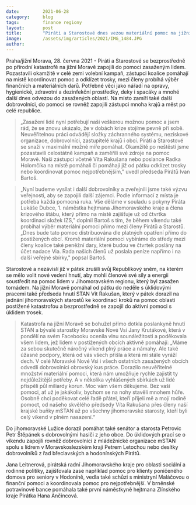 ```yaml
---
date:         2021-06-28
category:     blog
tags:         finance regiony 
layout:       post
title:        "Piráti a Starostové dnes vezou materiální pomoc na jižní Moravu, vybírají mezi členy i finanční dary pro zasažené. Na místo také vysílají další dobrovolníky"
image:        /assets/img/articles/2021/IMG_1484.JPG
author:       
---
```


Praha/jižní Morava, 28. června 2021 - Piráti a Starostové se bezprostředně po přírodní katastrofě na jižní Moravě zapojili do pomoci zasaženým lidem. Pozastavili okamžitě v celé zemi volební kampaň, zástupci koalice pomáhají na místě koordinovat pomoc a odklízet trosky, mezi členy probíhá výběr finančních a materiálních darů. Potřebné věci jako nářadí na opravy, hygienické, zdravotní a dezinfekční prostředky, deky i spacáky a mnohé další dnes odvezou do zasažených oblastí. Na místo zamíří také další dobrovolníci, do pomoci se rovněž zapojili zástupci mnoha krajů a měst po celé republice. 


> „Zasažení lidé nyní potřebují naši veškerou možnou pomoc a jsem rád, že se znovu ukázalo, že v dobách krize stojíme pevně při sobě. Neuvěřitelnou práci odvádějí složky záchranného systému, neziskové organizace, dobrovolníci, zastupitelé krajů i obcí. Piráti a Starostové se snaží v maximální možné míře pomáhat. Okamžitě po neštěstí jsme pozastavili celostátně kampaň a zaměřili své zdroje na pomoc Moravě. Naši zástupci včetně Víta Rakušana nebo poslance Radka Holomčíka na místě pomáhali či pomáhají již od pátku odklízet trosky nebo koordinovat pomoc nejpotřebnějším," uvedl předseda Pirátů Ivan Bartoš.


> „Nyní budeme vysílat i další dobrovolníky a zveřejnili jsme také výzvu veřejnosti, aby se zapojili další zájemci. Podle informací z místa je potřeba každá pomocná ruka. Vše děláme v souladu s pokyny Piráta Lukáše Dubce, 1. náměstka hejtmana Jihomoravského kraje a člena krizového štábu, který přímo na místě zajišťuje už od čtvrtka koordinaci složek IZS," doplnil Bartoš s tím, že během víkendu také probíhal výběr materiální pomoci přímo mezi členy Pirátů a Starostů. „Dnes bude tato pomoc distribuována dle platných opatření přímo do postižených obcí. Kromě materiální pomoci vybíráme do středy mezi členy koalice také peněžní dary, které budou ve čtvrtek poslány na účet nadace Via. Rada našich členů už poslala peníze napřímo i na další veřejné sbírky," popsal Bartoš.


Starostové a nezávislí již v pátek zrušili svůj Republikový sněm, na kterém se mělo volit nové vedení hnutí, aby mohli členové své síly a energii soustředit na pomoc lidem v Jihomoravském regionu, který byl zasažen tornádem. Na jižní Moravě pomáhal od pátku do neděle s úklidovými pracemi také předseda hnutí STAN Vít Rakušan, který v pátek dorazil na jednání jihomoravských starostů ke koordinaci kroků na pomoc oblasti postižené katastrofou a bezprostředně se zapojil do aktivní pomoci s úklidem trosek.


> Katastrofa na jižní Moravě se bohužel přímo dotkla poslankyně hnutí STAN a bývalé starostky Moravské Nové Vsi Jany Krutákové, která v pondělí na svém Facebooku ocenila vlnu sounáležitosti a poděkovala všem lidem, jež lidem v postižených obcích aktivně pomáhají: „Máme za sebou skutečně náročný víkend plný práce a námahy. Ale také úžasné podpory, která od vás všech přišla a která mi stále vyráží dech. V celé Moravské Nové Vsi i všech ostatních zasažených obcích odvedli dobrovolníci obrovský kus práce. Dorazilo neuvěřitelné množství materiální pomoci, která nám umožňuje rychle zajistit ty nejdůležitější potřeby. A v několika vyhlášených sbírkách už lidé přispěli půl miliardy korun. Moc vám všem děkujeme. Bez vaší pomoci, ať už je jakákoliv, bychom se na nohy stavěli mnohem hůře. Osobně chci poděkovat celé řadě přátel, kteří přijeli mě a mojí rodině pomoct, od našeho skvělého předsedy Víta Rakušana přes členy naší krajské buňky mSTAN až po všechny jihomoravské starosty, kteří byli celý víkend v plném nasazení.“


Do jihomoravské Lužice dorazil pomáhat také senátor a starosta Petrovic Petr Štěpánek s dobrovolnými hasiči z jeho obce. Do úklidových prací se o víkendu zapojili rovněž dobrovolníci z mládežnické organizace mSTAN spolu s lídrem v Moravskoslezském kraji Petrem Letochou nebo desítky dobrovolníků z řad břeclavských a hodonínských Pirátů.


Jana Leitnerová, pirátská radní Jihomoravského kraje pro oblasti sociální a rodinné politiky, zajišťovala zase například pomoc pro klienty poničeného domova pro seniory v Hodoníně, vedla také schůzi s ministryní Maláčovou o finanční pomoci a koordinovala pomoc pro nejpotřebnější. V brněnské potravinové bance pomáhala také první náměstkyně hejtmana Zlínského kraje Pirátka Hana Ančincová.
